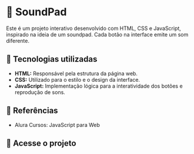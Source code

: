 # 🎵 SoundPad
Este é um projeto interativo desenvolvido com HTML, CSS e JavaScript, inspirado na ideia de um soundpad. Cada botão na interface emite um som diferente. 

## 🚀 Tecnologias utilizadas
- **HTML:** Responsável pela estrutura da página web.
- **CSS:** Utilizado para o estilo e o design da interface.
- **JavaScript:** Implementação lógica para a interatividade dos botões e reprodução de sons.

## 📖 Referências
- Alura Cursos: JavaScript para Web

## 📂 Acesse o projeto
